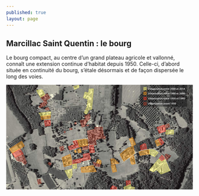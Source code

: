 ```yaml
---
published: true
layout: page
---
```


## Marcillac Saint Quentin : le bourg

Le bourg compact, au centre d’un grand plateau agricole et vallonné, connaît une extension continue d’habitat depuis 1950. Celle-ci, d’abord située en continuité du bourg, s’étale désormais et de façon dispersée le long des voies.

![](/data/images/4/histoire/4_HISTOIRE_POPU2.jpg)

